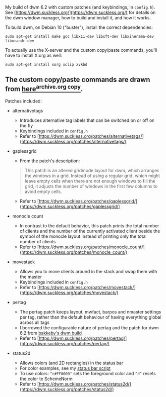 My build of dwm 6.2 with custom patches (and keybindings, in `config.h`). See [https://dwm.suckless.org/](https://dwm.suckless.org/) for details on the dwm window manager, how to build and install it, and how it works.

To build dwm, on Debian 10 ("buster"), install the correct dependencies:

	sudo apt-get install make gcc libx11-dev libxft-dev libxinerama-dev libxrandr-dev

To actually use the X-server and the custom copy/paste commands, you'll have to install X.org as well:

	sudo apt-get install xorg xclip xvkbd

The custom copy/paste commands are drawn from [here](https://marvin.im/post/a-suckless-debian/)[<sup>archive.org copy</sup>](https://web.archive.org/web/20180830105537/https://marvin.im/post/a-suckless-debian/).
---

Patches included:

   - alternativetags
      - Introduces alternative tag labels that can be switched on or off on the fly
      - Keybindings included in `config.h`
      - Refer to [https://dwm.suckless.org/patches/alternativetags/](https://dwm.suckless.org/patches/alternativetags/)


   - gaplessgrid
      - From the patch's description:
     > This patch is an altered gridmode layout for dwm, which arranges the windows in a grid. Instead of using a regular grid, which might leave empty cells when there are not enough windows to fill the grid, it adjusts the number of windows in the first few columns to avoid empty cells.

      - Refer to [https://dwm.suckless.org/patches/gaplessgrid/](https://dwm.suckless.org/patches/gaplessgrid/)


   - monocle count
      - In contrast to the default behavior, this patch prints the total number of clients and the number of the currently activated client beside the symbol of the monocle layout instead of printing only the total number of clients
      - Refer to [https://dwm.suckless.org/patches/monocle_count/](https://dwm.suckless.org/patches/monocle_count/)


   - movestack
      - Allows you to move clients around in the stack and swap them with the master
      - Keybindings included in `config.h`
      - Refer to [https://dwm.suckless.org/patches/movestack/](https://dwm.suckless.org/patches/movestack/)


   - pertag
      - The pertag patch keeps layout, mwfact, barpos and nmaster settings per tag, rather than the default behaviour of having everything global across all tags
      - I borrowed the configurable nature of pertag and the patch for dwm 6.2 from [bakkeby's dwm build](https://github.com/bakkeby/dwm-vanitygaps)
      - Refer to [https://dwm.suckless.org/patches/pertag/](https://dwm.suckless.org/patches/pertag/)


   - status2d
      - Allows colors (and 2D rectangles) in the status bar
      - For color examples, see my [status bar script](https://github.com/aaronkirkman/statusbar)
      - To use colors: `^c#FF0000^` sets the foreground color and `^d^` resets the color to SchemeNorm
      - Refer to [https://dwm.suckless.org/patches/status2d/](https://dwm.suckless.org/patches/status2d/)
